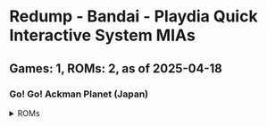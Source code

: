 # Redump - Bandai - Playdia Quick Interactive System MIAs
## Games: 1, ROMs: 2, as of 2025-04-18

### Go! Go! Ackman Planet (Japan)
<details>
<summary>ROMs</summary>

- Go! Go! Ackman Planet (Japan) (Track 1).bin, CRC: 1cbf2c16
- Go! Go! Ackman Planet (Japan) (Track 2).bin, CRC: f1974e93
</details>


